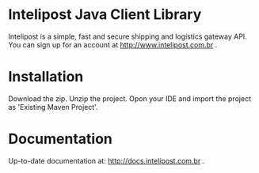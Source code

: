  Intelipost Java Client Library
===================

Intelipost is a simple, fast and secure shipping and logistics gateway API. You can sign up for an account at http://www.intelipost.com.br .

Installation
===================

Download the zip. 
Unzip the project. 
Opon your IDE and import the project as 'Existing Maven Project'.

Documentation
===================

Up-to-date documentation at: http://docs.intelipost.com.br .
